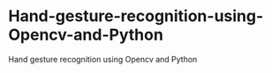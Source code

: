 # Hand-gesture-recognition-using-Opencv-and-Python
Hand gesture recognition using Opencv and Python
